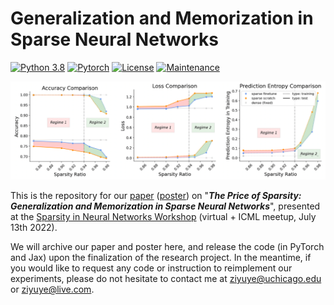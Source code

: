 # Generalization and Memorization in Sparse Neural Networks
[![Python 3.8](https://img.shields.io/badge/python-3.8-blueviolet.svg)](https://www.python.org/downloads/release/python-380/) [![Pytorch](https://img.shields.io/badge/Pytorch-1.12.1-critical.svg)](https://github.com/pytorch/pytorch/releases/tag/v1.12.0) [![License](https://img.shields.io/badge/License-Apache%202.0-ff69b4.svg)](https://opensource.org/licenses/Apache-2.0) [![Maintenance](https://img.shields.io/badge/Maintained%3F-yes-success.svg)](https://GitHub.com/Naereen/StrapDown.js/graphs/commit-activity)

![illustration](illustration.png)

This is the repository for our [paper](https://github.com/ZIYU-DEEP/Generalization-and-Memorization-in-Sparse-Training/blob/main/paper.pdf) ([poster](https://github.com/ZIYU-DEEP/Generalization-and-Memorization-in-Sparse-Training/blob/main/Poster.pdf)) on "***The Price of Sparsity: Generalization and Memorization in Sparse Neural Networks***", presented at the [Sparsity in Neural Networks Workshop](https://www.sparseneural.net/) (virtual + ICML meetup, July 13th 2022). 

We will archive our paper and poster here, and release the code (in PyTorch and Jax) upon the finalization of the research project. In the meantime, if you would like to request any code or instruction to reimplement our experiments, please do not hesitate to contact me at ziyuye@uchicago.edu or ziyuye@live.com.
